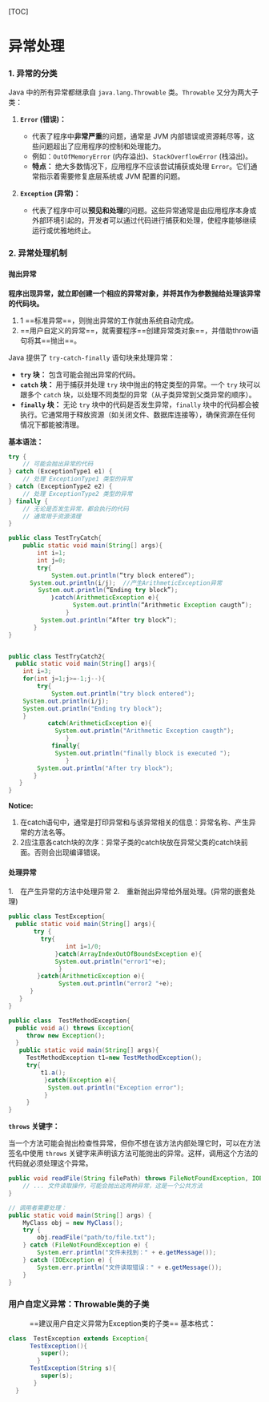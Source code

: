 [TOC]
# 异常处理

### 1. 异常的分类

Java 中的所有异常都继承自 `java.lang.Throwable` 类。`Throwable` 又分为两大子类：

1.  **`Error` (错误)：**
    * 代表了程序中**非常严重**的问题，通常是 JVM 内部错误或资源耗尽等，这些问题超出了应用程序的控制和处理能力。
    * 例如：`OutOfMemoryError` (内存溢出)、`StackOverflowError` (栈溢出)。
    * **特点：** 绝大多数情况下，应用程序不应该尝试捕获或处理 `Error`。它们通常指示着需要修复底层系统或 JVM 配置的问题。

2.  **`Exception` (异常)：**
    * 代表了程序中可以**预见和处理**的问题。这些异常通常是由应用程序本身或外部环境引起的，开发者可以通过代码进行捕获和处理，使程序能够继续运行或优雅地终止。
    

### 2. 异常处理机制
#### 抛出异常
**程序出现异常，就立即创建一个相应的异常对象，并将其作为参数抛给处理该异常的代码块。**
1. 1 ==标准异常==，则抛出异常的工作就由系统自动完成。
2. ==用户自定义的异常==，就需要程序==创建异常类对象==，并借助throw语句将其==抛出==。


Java 提供了 `try-catch-finally` 语句块来处理异常：

* **`try` 块：** 包含可能会抛出异常的代码。
* **`catch` 块：** 用于捕获并处理 `try` 块中抛出的特定类型的异常。一个 `try` 块可以跟多个 `catch` 块，以处理不同类型的异常（从子类异常到父类异常的顺序）。
* **`finally` 块：** 无论 `try` 块中的代码是否发生异常，`finally` 块中的代码都会被执行。它通常用于释放资源（如关闭文件、数据库连接等），确保资源在任何情况下都能被清理。

**基本语法：**

```java
try {
    // 可能会抛出异常的代码
} catch (ExceptionType1 e1) {
    // 处理 ExceptionType1 类型的异常
} catch (ExceptionType2 e2) {
    // 处理 ExceptionType2 类型的异常
} finally {
    // 无论是否发生异常，都会执行的代码
    // 通常用于资源清理
}

public class TestTryCatch{
    public static void main(String[] args){
        int i=1;
        int j=0;
        try{
            System.out.println(“try block entered”);
　　　 System.out.println(i/j);  //产生ArithmeticException异常
　　     System.out.println(“Ending try block”);
            ｝catch(ArithmeticException e){
                  System.out.println(“Arithmetic Exception caugth”);
                }
         System.out.println(“After try block”);
       }
}   


public class TestTryCatch2{
  public static void main(String[] args){
    int i=3;
    for(int j=1;j>=-1;j--){
        try{
            System.out.println("try block entered");
	System.out.println(i/j);  
	System.out.println("Ending try block");
	}
           catch(ArithmeticException e){
	         System.out.println("Arithmetic Exception caugth");
                }
            finally{
	         System.out.println("finally block is executed ");
                }
        System.out.println("After try block");
       }
   }
}   

```
**Notice:**
1. 在catch语句中，通常是打印异常和与该异常相关的信息：异常名称、产生异常的方法名等。
2. 2应注意各catch块的次序：异常子类的catch块放在异常父类的catch块前面。否则会出现编译错误。

#### 处理异常
1.　在产生异常的方法中处理异常
2.　重新抛出异常给外层处理。(异常的嵌套处理)
```java
public class TestException{
  public static void main(String[] args){
       try {
	     try{
		        int i=1/0;
	         }catch(ArrayIndexOutOfBoundsException e){
		     System.out.println("error1"+e);
	          } 
	    }catch(ArithmeticException e){
	          System.out.println("error2 "+e);
	  }
   }
}
```
```java
public class  TestMethodException{
  public void a() throws Exception{ 	
     throw new Exception();      
  }	
   public static void main(String[] args){
     TestMethodException t1=new TestMethodException();
	 try{
		 t1.a();
	      }catch(Exception e){ 
		   System.out.println("Exception error");
	      }
	 }
}
```


**`throws` 关键字：**

当一个方法可能会抛出检查性异常，但你不想在该方法内部处理它时，可以在方法签名中使用 `throws` 关键字来声明该方法可能抛出的异常。这样，调用这个方法的代码就必须处理这个异常。

```java
public void readFile(String filePath) throws FileNotFoundException, IOException {
    // ... 文件读取操作，可能会抛出这两种异常，这是一个公共方法
}

// 调用者需要处理：
public static void main(String[] args) {
    MyClass obj = new MyClass();
    try {
        obj.readFile("path/to/file.txt");
    } catch (FileNotFoundException e) {
        System.err.println("文件未找到：" + e.getMessage());
    } catch (IOException e) {
        System.err.println("文件读取错误：" + e.getMessage());
    }
}


```
### 用户自定义异常：Throwable类的子类
　　　==建议用户自定义异常为Exception类的子类==
基本格式：
```java
class  TestException extends Exception{
      TestException(){
         super();
        }
      TestException(String s){
         super(s);
       }
  }
```
